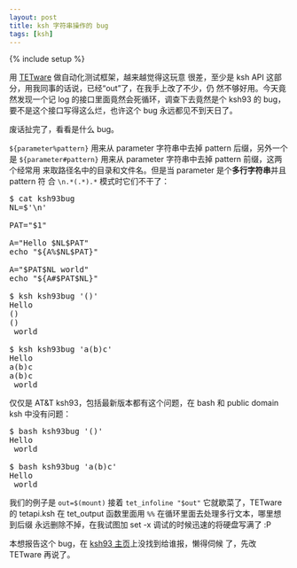 ```yaml
---
layout: post
title: ksh 字符串操作的 bug
tags: [ksh]
---
```

{% include setup %}

用 [TETware](http://tetworks.opengroup.org/) 做自动化测试框架，越来越觉得这玩意
很差，至少是 ksh API 这部分，用我同事的话说，已经“out”了，在我手上改了不少，仍
然不够好用。今天竟然发现一个记 log 的接口里面竟然会死循环，调查下去竟然是个
ksh93 的 bug，要不是这个接口写得这么烂，也许这个 bug 永远都见不到天日了。

废话扯完了，看看是什么 bug。

`${parameter%pattern}` 用来从 parameter 字符串中去掉 pattern 后缀，另外一个是
`${parameter#pattern}` 用来从 parameter 字符串中去掉 pattern 前缀，这两个经常用
来取路径名中的目录和文件名。但是当 parameter 是个**多行字符串**并且 pattern 符
合 `\n.*(.*).*` 模式时它们不干了：

<pre>
$ cat ksh93bug
NL=$'\n'

PAT="$1"

A="Hello $NL$PAT"
echo "${A%$NL$PAT}"

A="$PAT$NL world"
echo "${A#$PAT$NL}"

$ ksh ksh93bug '()'
Hello
()
()
 world

$ ksh ksh93bug 'a(b)c'
Hello
a(b)c
a(b)c
 world
</pre>

仅仅是 AT&T ksh93，包括最新版本都有这个问题，在 bash 和 public domain ksh 中没有问题：

<pre>
$ bash ksh93bug '()'
Hello
 world

$ bash ksh93bug 'a(b)c'
Hello
 world
</pre>

我们的例子是 `out=$(mount)` 接着 `tet_infoline "$out"` 它就歇菜了，TETware 的
tetapi.ksh 在 tet_output 函数里面用 `%%` 在循环里面去处理多行文本，哪里想到后缀
永远删除不掉，在我试图加 set -x 调试的时候迅速的将硬盘写满了 :P

本想报告这个 bug，在 [ksh93 主页](http://kornshell.com)上没找到给谁报，懒得伺候
了，先改 TETware 再说了。
